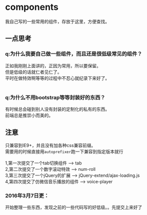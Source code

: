 # components
我自己写的一些常用的组件，存放于这里，方便查找。

## 一点思考
### q:为什么我要自己做一些组件，而且还是很低级常见的组件？<br>
正如我刚刚上面讲的，正因为常用，所以要保留。<br>
但是低级的话就仁者见仁了。<br>
平时在做特效啊等等的过程中不忍心就纪录下来好了。<br>
<br>
### q:为什么不用bootstrap等等封装好的东西？<br>
有时候总会碰到别人没有封装的定制化的私有的东西。<br>
前端总是推崇小而美的。<br>

## 注意
只兼容到IE9+，并且没有加各种css兼容前缀。<br>
需要用的时候直接用`autoprefixer`跑一下兼容到指定版本就行<br>
<br>
1,第一次提交了一个tab切换组件  -->  tab <br>
2,第二次提交了一个数字滚动特效  -->  num-roll <br>
3,第三次提交了一个jQuery的扩展  -->  jQuery-extend/ajax-loading.js <br>
4,第四次提交了仿微信音乐播放的组件  -->  voice-player <br>

### 2016年3月7日更：
开始整理一些东西，发现之前的一些代码写的好低级。。先提交上来好了